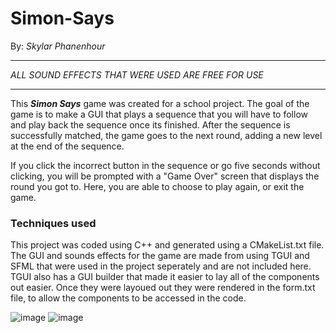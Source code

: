 # Simon-Says
By: _Skylar Phanenhour_
***
*ALL SOUND EFFECTS THAT WERE USED ARE FREE FOR USE*
***
This **_Simon Says_** game was created for a school project. 
The goal of the game is to make a GUI that plays a sequence that you will have to follow and play back the sequence once its finished.
After the sequence is successfully matched, the game goes to the next round, adding a new level at the end of the sequence.

If you click the incorrect button in the sequence or go five seconds without clicking, you will be prompted with a "Game Over" screen that displays the round you got to. 
Here, you are able to choose to  play again, or exit the game.

### Techniques used
This project was coded using C++ and generated using a CMakeList.txt file. The GUI and sounds effects for the game are made from using TGUI and SFML that were used in the project seperately and are not included here. TGUI also has a GUI builder that made it easier to lay all of the components out easier. Once they were layoued out they were rendered in the form.txt file, to allow the components to be accessed in the code.

![image](https://user-images.githubusercontent.com/122387513/234959708-9e06ddbd-c075-413e-9a7d-35f929ce4892.png)
![image](https://user-images.githubusercontent.com/122387513/234959768-f0a8fbdf-103f-48e0-a832-8e79559d76aa.png)
